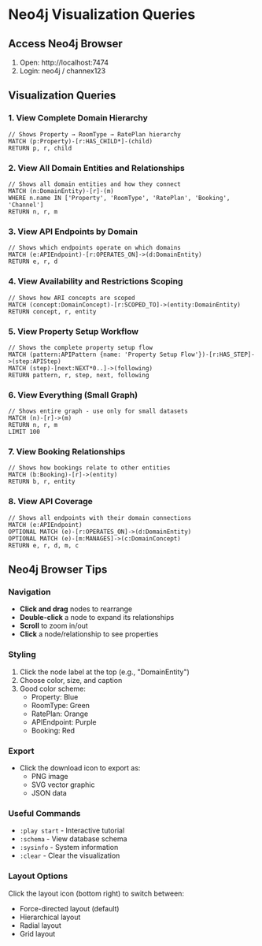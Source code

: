 # Neo4j Visualization Queries

## Access Neo4j Browser
1. Open: http://localhost:7474
2. Login: neo4j / channex123

## Visualization Queries

### 1. View Complete Domain Hierarchy
```cypher
// Shows Property → RoomType → RatePlan hierarchy
MATCH (p:Property)-[r:HAS_CHILD*]-(child)
RETURN p, r, child
```

### 2. View All Domain Entities and Relationships
```cypher
// Shows all domain entities and how they connect
MATCH (n:DomainEntity)-[r]-(m)
WHERE n.name IN ['Property', 'RoomType', 'RatePlan', 'Booking', 'Channel']
RETURN n, r, m
```

### 3. View API Endpoints by Domain
```cypher
// Shows which endpoints operate on which domains
MATCH (e:APIEndpoint)-[r:OPERATES_ON]->(d:DomainEntity)
RETURN e, r, d
```

### 4. View Availability and Restrictions Scoping
```cypher
// Shows how ARI concepts are scoped
MATCH (concept:DomainConcept)-[r:SCOPED_TO]->(entity:DomainEntity)
RETURN concept, r, entity
```

### 5. View Property Setup Workflow
```cypher
// Shows the complete property setup flow
MATCH (pattern:APIPattern {name: 'Property Setup Flow'})-[r:HAS_STEP]->(step:APIStep)
MATCH (step)-[next:NEXT*0..]->(following)
RETURN pattern, r, step, next, following
```

### 6. View Everything (Small Graph)
```cypher
// Shows entire graph - use only for small datasets
MATCH (n)-[r]->(m)
RETURN n, r, m
LIMIT 100
```

### 7. View Booking Relationships
```cypher
// Shows how bookings relate to other entities
MATCH (b:Booking)-[r]->(entity)
RETURN b, r, entity
```

### 8. View API Coverage
```cypher
// Shows all endpoints with their domain connections
MATCH (e:APIEndpoint)
OPTIONAL MATCH (e)-[r:OPERATES_ON]->(d:DomainEntity)
OPTIONAL MATCH (e)-[m:MANAGES]->(c:DomainConcept)
RETURN e, r, d, m, c
```

## Neo4j Browser Tips

### Navigation
- **Click and drag** nodes to rearrange
- **Double-click** a node to expand its relationships
- **Scroll** to zoom in/out
- **Click** a node/relationship to see properties

### Styling
1. Click the node label at the top (e.g., "DomainEntity")
2. Choose color, size, and caption
3. Good color scheme:
   - Property: Blue
   - RoomType: Green  
   - RatePlan: Orange
   - APIEndpoint: Purple
   - Booking: Red

### Export
- Click the download icon to export as:
  - PNG image
  - SVG vector graphic
  - JSON data

### Useful Commands
- `:play start` - Interactive tutorial
- `:schema` - View database schema
- `:sysinfo` - System information
- `:clear` - Clear the visualization

### Layout Options
Click the layout icon (bottom right) to switch between:
- Force-directed layout (default)
- Hierarchical layout
- Radial layout
- Grid layout